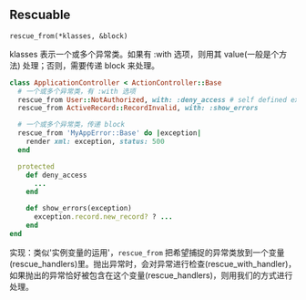 ## Rescuable

`rescue_from(*klasses, &block)`

klasses 表示一个或多个异常类。如果有 :with 选项，则用其 value(一般是个方法) 处理；否则，需要传递 block 来处理。

```ruby
class ApplicationController < ActionController::Base
  # 一个或多个异常类，有 :with 选项
  rescue_from User::NotAuthorized, with: :deny_access # self defined exception
  rescue_from ActiveRecord::RecordInvalid, with: :show_errors

  # 一个或多个异常类，传递 block
  rescue_from 'MyAppError::Base' do |exception|
    render xml: exception, status: 500
  end

  protected
    def deny_access
      ...
    end

    def show_errors(exception)
      exception.record.new_record? ? ...
    end
end
```

实现：类似'实例变量的运用'，`rescue_from` 把希望捕捉的异常类放到一个变量(rescue_handlers)里。抛出异常时，会对异常进行检查(rescue_with_handler)，如果抛出的异常恰好被包含在这个变量(rescue_handlers)，则用我们的方式进行处理。
